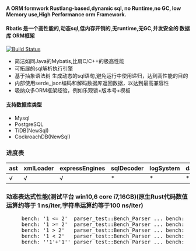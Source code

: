 
#### A ORM formwork Rustlang-based,dynamic sql, no Runtime,no GC, low Memory use,High Performance orm Framework.
#### Rbatis 是一个高性能的,动态sql,低内存开销的,无runtime,无GC,并发安全的  数据库 ORM框架
[![Build Status](https://travis-ci.org/zhuxiujia/RustMybatis.svg?branch=master)](https://travis-ci.org/zhuxiujia/RustMybatis)
* 简洁如同Java的Mybatis,比肩C/C++的极高性能
* 可拓展的sql解析执行引擎
* 基于抽象语法树 生成动态的sql语句,避免运行中使用递归，达到高性能的目的
* 内部使用serde_json编码和解码数据库返回数据，以达到最高兼容性
* 吸纳众多ORM框架经验，例如乐观锁+版本号+模板

#### 支持数据库类型
* Mysql
* PostgreSQL
* TiDB(NewSql)
* CockroachDB(NewSql)




### 进度表
| ast    | xmlLoader | expressEngines | sqlDecoder | logSystem | dataSourceRouter |templeteDecoder |
| ------ | ------ | ------ | ------ | ------ | ------ |------ |
| √      | √      | √      | *      | *      | *      | *     |

### 动态表达式性能(测试平台 win10,6 core i7,16GB)(原生Rust代码数值运算约等于 1 ns/iter,字符串运算约等于100 ns/iter)
<pre>
     bench: '1 <= 2'  parser_test::Bench_Parser ... bench:          21 ns/iter (+/- 0)
     bench: '1 >= 2'  parser_test::Bench_Parser ... bench:          21 ns/iter (+/- 0)
     bench: '1 > 2'   parser_test::Bench_Parser ... bench:          21 ns/iter (+/- 0)
     bench: '1 < 2'   parser_test::Bench_Parser ... bench:          21 ns/iter (+/- 0) 
     bench: ''1'+'1'' parser_test::Bench_Parser ... bench:          118 ns/iter (+/- 1)
</pre>
